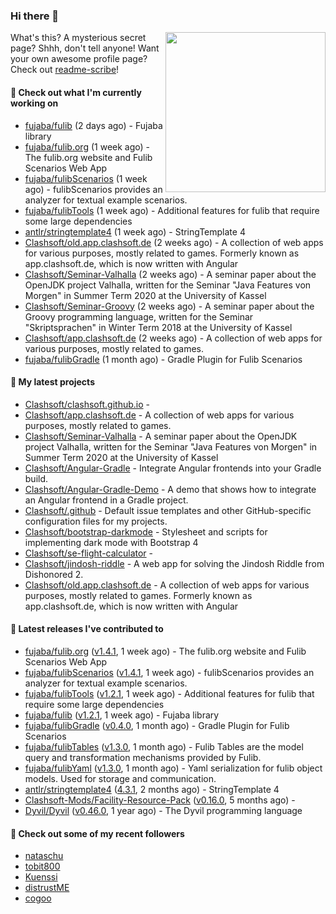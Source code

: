 ### Hi there 👋

<img align="right" src="https://github.com/Clashsoft.png?size=512" width="256">

What's this? A mysterious secret page? Shhh, don't tell anyone!
Want your own awesome profile page? Check out [readme-scribe](https://github.com/muesli/readme-scribe)!

#### 👷 Check out what I'm currently working on

- [fujaba/fulib](https://github.com/fujaba/fulib) (2 days ago) - Fujaba library
- [fujaba/fulib.org](https://github.com/fujaba/fulib.org) (1 week ago) - The fulib.org website and Fulib Scenarios Web App
- [fujaba/fulibScenarios](https://github.com/fujaba/fulibScenarios) (1 week ago) - fulibScenarios provides an analyzer for textual example scenarios. 
- [fujaba/fulibTools](https://github.com/fujaba/fulibTools) (1 week ago) - Additional features for fulib that require some large dependencies
- [antlr/stringtemplate4](https://github.com/antlr/stringtemplate4) (1 week ago) - StringTemplate 4
- [Clashsoft/old.app.clashsoft.de](https://github.com/Clashsoft/old.app.clashsoft.de) (2 weeks ago) - A collection of web apps for various purposes, mostly related to games. Formerly known as app.clashsoft.de, which is now written with Angular
- [Clashsoft/Seminar-Valhalla](https://github.com/Clashsoft/Seminar-Valhalla) (2 weeks ago) - A seminar paper about the OpenJDK project Valhalla, written for the Seminar &#34;Java Features von Morgen&#34; in Summer Term 2020 at the University of Kassel
- [Clashsoft/Seminar-Groovy](https://github.com/Clashsoft/Seminar-Groovy) (2 weeks ago) - A seminar paper about the Groovy programming language, written for the Seminar &#34;Skriptsprachen&#34; in Winter Term 2018 at the University of Kassel
- [Clashsoft/app.clashsoft.de](https://github.com/Clashsoft/app.clashsoft.de) (2 weeks ago) - A collection of web apps for various purposes, mostly related to games.
- [fujaba/fulibGradle](https://github.com/fujaba/fulibGradle) (1 month ago) - Gradle Plugin for Fulib Scenarios

#### 🌱 My latest projects

- [Clashsoft/clashsoft.github.io](https://github.com/Clashsoft/clashsoft.github.io) - 
- [Clashsoft/app.clashsoft.de](https://github.com/Clashsoft/app.clashsoft.de) - A collection of web apps for various purposes, mostly related to games.
- [Clashsoft/Seminar-Valhalla](https://github.com/Clashsoft/Seminar-Valhalla) - A seminar paper about the OpenJDK project Valhalla, written for the Seminar &#34;Java Features von Morgen&#34; in Summer Term 2020 at the University of Kassel
- [Clashsoft/Angular-Gradle](https://github.com/Clashsoft/Angular-Gradle) - Integrate Angular frontends into your Gradle build.
- [Clashsoft/Angular-Gradle-Demo](https://github.com/Clashsoft/Angular-Gradle-Demo) - A demo that shows how to integrate an Angular frontend in a Gradle project.
- [Clashsoft/.github](https://github.com/Clashsoft/.github) - Default issue templates and other GitHub-specific configuration files for my projects.
- [Clashsoft/bootstrap-darkmode](https://github.com/Clashsoft/bootstrap-darkmode) - Stylesheet and scripts for implementing dark mode with Bootstrap 4
- [Clashsoft/se-flight-calculator](https://github.com/Clashsoft/se-flight-calculator) - 
- [Clashsoft/jindosh-riddle](https://github.com/Clashsoft/jindosh-riddle) - A web app for solving the Jindosh Riddle from Dishonored 2.
- [Clashsoft/old.app.clashsoft.de](https://github.com/Clashsoft/old.app.clashsoft.de) - A collection of web apps for various purposes, mostly related to games. Formerly known as app.clashsoft.de, which is now written with Angular

#### 🔭 Latest releases I've contributed to

- [fujaba/fulib.org](https://github.com/fujaba/fulib.org) ([v1.4.1](https://github.com/fujaba/fulib.org/releases/tag/v1.4.1), 1 week ago) - The fulib.org website and Fulib Scenarios Web App
- [fujaba/fulibScenarios](https://github.com/fujaba/fulibScenarios) ([v1.4.1](https://github.com/fujaba/fulibScenarios/releases/tag/v1.4.1), 1 week ago) - fulibScenarios provides an analyzer for textual example scenarios. 
- [fujaba/fulibTools](https://github.com/fujaba/fulibTools) ([v1.2.1](https://github.com/fujaba/fulibTools/releases/tag/v1.2.1), 1 week ago) - Additional features for fulib that require some large dependencies
- [fujaba/fulib](https://github.com/fujaba/fulib) ([v1.2.1](https://github.com/fujaba/fulib/releases/tag/v1.2.1), 1 week ago) - Fujaba library
- [fujaba/fulibGradle](https://github.com/fujaba/fulibGradle) ([v0.4.0](https://github.com/fujaba/fulibGradle/releases/tag/v0.4.0), 1 month ago) - Gradle Plugin for Fulib Scenarios
- [fujaba/fulibTables](https://github.com/fujaba/fulibTables) ([v1.3.0](https://github.com/fujaba/fulibTables/releases/tag/v1.3.0), 1 month ago) - Fulib Tables are the model query and transformation mechanisms provided by Fulib.
- [fujaba/fulibYaml](https://github.com/fujaba/fulibYaml) ([v1.3.0](https://github.com/fujaba/fulibYaml/releases/tag/v1.3.0), 1 month ago) - Yaml serialization for fulib object models. Used for storage and communication.
- [antlr/stringtemplate4](https://github.com/antlr/stringtemplate4) ([4.3.1](https://github.com/antlr/stringtemplate4/releases/tag/4.3.1), 2 months ago) - StringTemplate 4
- [Clashsoft-Mods/Facility-Resource-Pack](https://github.com/Clashsoft-Mods/Facility-Resource-Pack) ([v0.16.0](https://github.com/Clashsoft-Mods/Facility-Resource-Pack/releases/tag/v0.16.0), 5 months ago) - 
- [Dyvil/Dyvil](https://github.com/Dyvil/Dyvil) ([v0.46.0](https://github.com/Dyvil/Dyvil/releases/tag/v0.46.0), 1 year ago) - The Dyvil programming language

#### 👯 Check out some of my recent followers

- [nataschu](https://github.com/nataschu)
- [tobit800](https://github.com/tobit800)
- [Kuenssi](https://github.com/Kuenssi)
- [distrustME](https://github.com/distrustME)
- [cogoo](https://github.com/cogoo)

